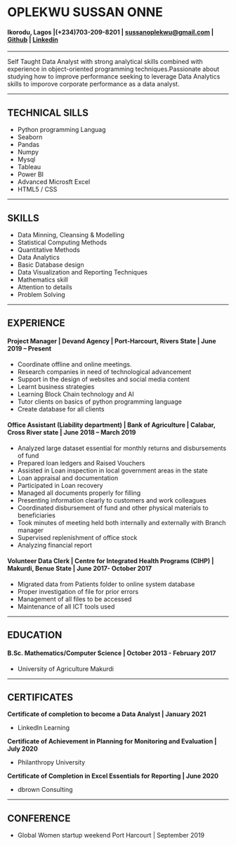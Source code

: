 # **OPLEKWU SUSSAN ONNE**
#### Ikorodu, Lagos |(+234)703-209-8201 | sussanoplekwu@gmail.com | [Github](https://github.com/MzSussan) | [Linkedin](https://www.linkedin.com/in/https://www.linkedin.com/in/sussan-oplekwu-96b031183/)
---

Self Taught Data Analyst with strong analytical skills combined with experience in object-oriented programming techniques.Passionate about studying how to improve performance seeking to leverage Data Analytics skills to imporove corporate performance as a data analyst.

---
## **TECHNICAL SILLS**
  * Python programming Languag 
  * Seaborn 
  * Pandas 
  * Numpy
  * Mysql
  * Tableau                             
  * Power BI
  * Advanced Microsft Excel 
  * HTML5 / CSS
  ---
 ## **SKILLS** 
  * Data Minning, Cleansing & Modelling    
  * Statistical Computing Methods
  * Quantitative Methods
  * Data Analytics
  * Basic Database design
  * Data Visualization and Reporting Techniques
  * Mathematics skill
  * Attention to details
  * Problem Solving
  ---
  ## **EXPERIENCE**
  ####  **Project Manager** |	Devand Agency | Port-Harcourt, Rivers State | June 2019 – Present
       
*	Coordinate offline and online meetings.
*	Research companies in need of technological advancement
*	Support in the design of websites and social media content
*	Learnt business strategies
*	Learning Block Chain technology and AI
*	Tutor clients on basics  of python programming language 
*	Create database for all clients 

#### **Office Assistant (Liability department)** |  Bank of Agriculture | Calabar, Cross River state | June 2018 – March 2019

*	Analyzed large dataset essential for monthly returns and disbursements of fund
*	Prepared loan ledgers and Raised Vouchers
*	Assisted in Loan inspection in local government areas in the state 
*	Loan appraisal and documentation
*	Participated in Loan recovery
*	Managed all documents properly for filling
*	Presenting information clearly to customers and work colleagues
*	Coordinated disbursement of fund and other physical materials to beneficiaries
*	Took minutes of meeting held both internally and externally with Branch manager
*	Supervised replenishment of office stock
*	Analyzing financial report 

#### **Volunteer Data Clerk** | Centre for Integrated Health Programs (CIHP) | Makurdi, Benue State | June 2017- October 2017

*	Migrated data from Patients folder to online system database 
*	Proper investigation of file for prior errors
*	Management of all files to be accessed
*	Maintenance of all ICT tools used
---
## **EDUCATION**

####	**B.Sc. Mathematics/Computer Science | October 2013 - February 2017**
* University of Agriculture Makurdi
---
## **CERTIFICATES**

**Certificate of completion to become a Data Analyst | January 2021**
* LinkedIn Learning 

**Certificate of Achievement in Planning for Monitoring and Evaluation | July 2020** 
* Philanthropy University

**Certificate of Completion in Excel Essentials for Reporting | June 2020**
* dbrown Consulting
---
## **CONFERENCE**

* Global Women startup weekend Port Harcourt | September 2019  
